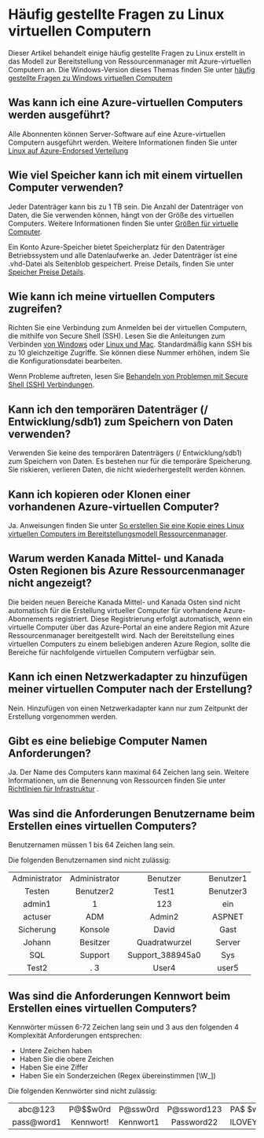 <properties
    pageTitle="Häufig gestellte Fragen zur Linux virtuellen Computern | Microsoft Azure"
    description="Bietet Antworten auf einige häufige Fragen zum virtuelle Linux-Computer mit dem Modell Ressourcenmanager erstellt."
    services="virtual-machines-linux"
    documentationCenter=""
    authors="cynthn"
    manager="timlt"
    editor=""
    tags="azure-resource-management"/>

<tags
    ms.service="virtual-machines-linux"
    ms.workload="infrastructure-services"
    ms.tgt_pltfrm="vm-linux"
    ms.devlang="na"
    ms.topic="article"
    ms.date="08/16/2016"
    ms.author="cynthn"/>

# <a name="frequently-asked-question-about-linux-virtual-machines"></a>Häufig gestellte Fragen zu Linux virtuellen Computern

Dieser Artikel behandelt einige häufig gestellte Fragen zu Linux erstellt in das Modell zur Bereitstellung von Ressourcenmanager mit Azure-virtuellen Computern an. Die Windows-Version dieses Themas finden Sie unter [häufig gestellte Fragen zu Windows virtuellen Computern](virtual-machines-windows-faq.md)

## <a name="what-can-i-run-on-an-azure-vm"></a>Was kann ich eine Azure-virtuellen Computers werden ausgeführt?

Alle Abonnenten können Server-Software auf eine Azure-virtuellen Computern ausgeführt werden. Weitere Informationen finden Sie unter [Linux auf Azure-Endorsed Verteilung](virtual-machines-linux-endorsed-distros.md)


## <a name="how-much-storage-can-i-use-with-a-virtual-machine"></a>Wie viel Speicher kann ich mit einem virtuellen Computer verwenden?

Jeder Datenträger kann bis zu 1 TB sein. Die Anzahl der Datenträger von Daten, die Sie verwenden können, hängt von der Größe des virtuellen Computers. Weitere Informationen finden Sie unter [Größen für virtuelle Computer](virtual-machines-linux-sizes.md).

Ein Konto Azure-Speicher bietet Speicherplatz für den Datenträger Betriebssystem und alle Datenlaufwerke an. Jeder Datenträger ist eine .vhd-Datei als Seitenblob gespeichert. Preise Details, finden Sie unter [Speicher Preise Details](https://azure.microsoft.com/pricing/details/storage/).


## <a name="how-can-i-access-my-virtual-machine"></a>Wie kann ich meine virtuellen Computers zugreifen?

Richten Sie eine Verbindung zum Anmelden bei der virtuellen Computern, die mithilfe von Secure Shell (SSH). Lesen Sie die Anleitungen zum Verbinden [von Windows](virtual-machines-linux-ssh-from-windows.md) oder [Linux und Mac](virtual-machines-linux-mac-create-ssh-keys.md). Standardmäßig kann SSH bis zu 10 gleichzeitige Zugriffe. Sie können diese Nummer erhöhen, indem Sie die Konfigurationsdatei bearbeiten.


Wenn Probleme auftreten, lesen Sie [Behandeln von Problemen mit Secure Shell (SSH) Verbindungen](virtual-machines-linux-troubleshoot-ssh-connection.md).


## <a name="can-i-use-the-temporary-disk-devsdb1-to-store-data"></a>Kann ich den temporären Datenträger (/ Entwicklung/sdb1) zum Speichern von Daten verwenden?

Verwenden Sie keine des temporären Datenträgers (/ Entwicklung/sdb1) zum Speichern von Daten. Es bestehen nur für die temporäre Speicherung. Sie riskieren, verlieren Daten, die nicht wiederhergestellt werden können.


## <a name="can-i-copy-or-clone-an-existing-azure-vm"></a>Kann ich kopieren oder Klonen einer vorhandenen Azure-virtuellen Computer?

Ja. Anweisungen finden Sie unter [So erstellen Sie eine Kopie eines Linux virtuellen Computers im Bereitstellungsmodell Ressourcenmanager](virtual-machines-linux-copy-vm.md).


## <a name="why-am-i-not-seeing-canada-central-and-canada-east-regions-through-azure-resource-manager"></a>Warum werden Kanada Mittel- und Kanada Osten Regionen bis Azure Ressourcenmanager nicht angezeigt?

Die beiden neuen Bereiche Kanada Mittel- und Kanada Osten sind nicht automatisch für die Erstellung virtueller Computer für vorhandene Azure-Abonnements registriert. Diese Registrierung erfolgt automatisch, wenn ein virtuelle Computer über das Azure-Portal an eine andere Region mit Azure Ressourcenmanager bereitgestellt wird. Nach der Bereitstellung eines virtuellen Computers zu einem beliebigen anderen Azure Region, sollte die Bereiche für nachfolgende virtuellen Computern verfügbar sein.


## <a name="can-i-add-a-nic-to-my-vm-after-its-created"></a>Kann ich einen Netzwerkadapter zu hinzufügen meiner virtuellen Computer nach der Erstellung?

Nein. Hinzufügen von einen Netzwerkadapter kann nur zum Zeitpunkt der Erstellung vorgenommen werden.


## <a name="are-there-any-computer-name-requirements"></a>Gibt es eine beliebige Computer Namen Anforderungen?

Ja. Der Name des Computers kann maximal 64 Zeichen lang sein. Weitere Informationen, um die Benennung von Ressourcen finden Sie unter [Richtlinien für Infrastruktur](virtual-machines-linux-infrastructure-naming-guidelines.md) .


## <a name="what-are-the-username-requirements-when-creating-a-vm"></a>Was sind die Anforderungen Benutzername beim Erstellen eines virtuellen Computers?

Benutzernamen müssen 1 bis 64 Zeichen lang sein.

Die folgenden Benutzernamen sind nicht zulässig:

<table>
    <tr>
        <td style="text-align:center">Administrator </td><td style="text-align:center"> Administrator </td><td style="text-align:center"> Benutzer </td><td style="text-align:center"> Benutzer1</td>
    </tr>
    <tr>
        <td style="text-align:center">Testen </td><td style="text-align:center"> Benutzer2 </td><td style="text-align:center"> Test1 </td><td style="text-align:center"> Benutzer3</td>
    </tr>
    <tr>
        <td style="text-align:center">admin1 </td><td style="text-align:center"> 1 </td><td style="text-align:center"> 123 </td><td style="text-align:center"> ein</td>
    </tr>
    <tr>
        <td style="text-align:center">actuser  </td><td style="text-align:center"> ADM </td><td style="text-align:center"> Admin2 </td><td style="text-align:center"> ASPNET</td>
    </tr>
    <tr>
        <td style="text-align:center">Sicherung </td><td style="text-align:center"> Konsole </td><td style="text-align:center"> David </td><td style="text-align:center"> Gast</td>
    </tr>
    <tr>
        <td style="text-align:center">Johann </td><td style="text-align:center"> Besitzer </td><td style="text-align:center"> Quadratwurzel </td><td style="text-align:center"> Server</td>
    </tr>
    <tr>
        <td style="text-align:center">SQL </td><td style="text-align:center"> Support </td><td style="text-align:center"> Support_388945a0 </td><td style="text-align:center"> Sys</td>
    </tr>
    <tr>
        <td style="text-align:center">Test2 </td><td style="text-align:center"> . 3 </td><td style="text-align:center"> User4 </td><td style="text-align:center"> user5</td>
    </tr>
</table>


## <a name="what-are-the-password-requirements-when-creating-a-vm"></a>Was sind die Anforderungen Kennwort beim Erstellen eines virtuellen Computers?

Kennwörter müssen 6-72 Zeichen lang sein und 3 aus den folgenden 4 Komplexität Anforderungen entsprechen:

- Untere Zeichen haben
- Haben Sie die obere Zeichen
- Haben Sie eine Ziffer
- Haben Sie ein Sonderzeichen (Regex übereinstimmen [\W_])

Die folgenden Kennwörter sind nicht zulässig:

<table>
    <tr>
        <td style="text-align:center">abc@123</td>
        <td style="text-align:center">P@$$w0rd</td>
        <td style="text-align:center">P@ssw0rd</td>
        <td style="text-align:center">P@ssword123</td>
        <td style="text-align:center">PA$ $word</td>
    </tr>
    <tr>
        <td style="text-align:center">pass@word1</td>
        <td style="text-align:center">Kennwort!</td>
        <td style="text-align:center">Kennwort1</td>
        <td style="text-align:center">Password22</td>
        <td style="text-align:center">ILOVEYOU!</td>
    </tr>
</table>

